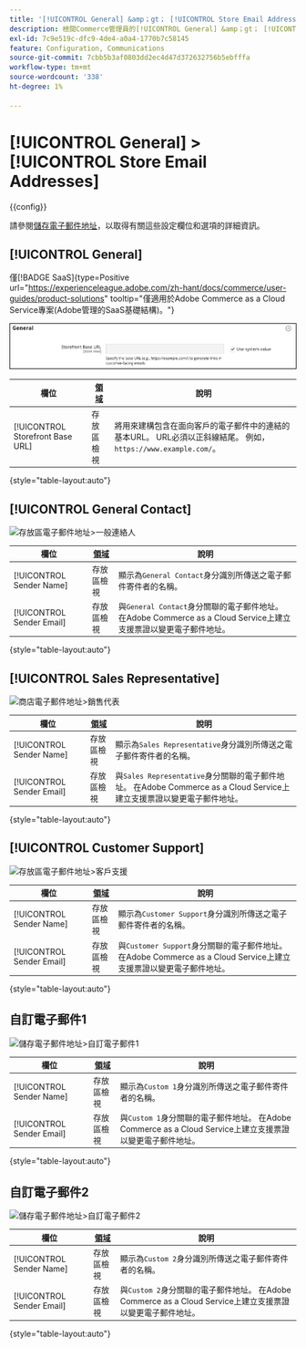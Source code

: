 ```yaml
---
title: '[!UICONTROL General] &amp；gt； [!UICONTROL Store Email Addresses]'
description: 檢閱Commerce管理員的[!UICONTROL General] &amp；gt； [!UICONTROL Store Email Addresses]頁面上的組態設定。
exl-id: 7c9e519c-dfc9-4de4-a0a4-1770b7c58145
feature: Configuration, Communications
source-git-commit: 7cbb5b3af0803dd2ec4d47d372632756b5ebfffa
workflow-type: tm+mt
source-wordcount: '338'
ht-degree: 1%

---
```


# [!UICONTROL General] > [!UICONTROL Store Email Addresses]

{{config}}

請參閱[儲存電子郵件地址](../../getting-started/store-details.md#store-email-addresses)，以取得有關這些設定欄位和選項的詳細資訊。

## [!UICONTROL General]

僅[!BADGE SaaS]{type=Positive url="https://experienceleague.adobe.com/zh-hant/docs/commerce/user-guides/product-solutions" tooltip="僅適用於Adobe Commerce as a Cloud Service專案(Adobe管理的SaaS基礎結構)。"}

![存放區電子郵件地址>一般連絡人](./assets/store-email-addresses-general-general.png)<!-- zoom -->

| 欄位 | [領域](../../getting-started/websites-stores-views.md#scope-settings) | 說明 |
|--- |--- |--- |
| [!UICONTROL Storefront Base URL] | 存放區檢視 | 將用來建構包含在面向客戶的電子郵件中的連結的基本URL。 URL必須以正斜線結尾。 例如，`https://www.example.com/`。 |

{style="table-layout:auto"}

## [!UICONTROL General Contact]

![存放區電子郵件地址>一般連絡人](./assets/store-email-addresses-general-contact.png)<!-- zoom -->

| 欄位 | [領域](../../getting-started/websites-stores-views.md#scope-settings) | 說明 |
|--- |--- |--- |
| [!UICONTROL Sender Name] | 存放區檢視 | 顯示為`General Contact`身分識別所傳送之電子郵件寄件者的名稱。 |
| [!UICONTROL Sender Email] | 存放區檢視 | 與`General Contact`身分關聯的電子郵件地址。 在Adobe Commerce as a Cloud Service上建立支援票證以變更電子郵件地址。 |

{style="table-layout:auto"}

## [!UICONTROL Sales Representative]

![商店電子郵件地址>銷售代表](./assets/store-email-addresses-sales-rep.png)<!-- zoom -->

| 欄位 | [領域](../../getting-started/websites-stores-views.md#scope-settings) | 說明 |
|--- |--- |--- |
| [!UICONTROL Sender Name] | 存放區檢視 | 顯示為`Sales Representative`身分識別所傳送之電子郵件寄件者的名稱。 |
| [!UICONTROL Sender Email] | 存放區檢視 | 與`Sales Representative`身分關聯的電子郵件地址。  在Adobe Commerce as a Cloud Service上建立支援票證以變更電子郵件地址。 |

{style="table-layout:auto"}

## [!UICONTROL Customer Support]

![存放區電子郵件地址>客戶支援](./assets/store-email-addresses-customer-support.png)<!-- zoom -->

| 欄位 | [領域](../../getting-started/websites-stores-views.md#scope-settings) | 說明 |
|--- |--- |--- |
| [!UICONTROL Sender Name] | 存放區檢視 | 顯示為`Customer Support`身分識別所傳送之電子郵件寄件者的名稱。 |
| [!UICONTROL Sender Email] | 存放區檢視 | 與`Customer Support`身分關聯的電子郵件地址。  在Adobe Commerce as a Cloud Service上建立支援票證以變更電子郵件地址。 |

{style="table-layout:auto"}

## 自訂電子郵件1

![儲存電子郵件地址>自訂電子郵件1](./assets/store-email-addresses-custom-email1.png)<!-- zoom -->

| 欄位 | [領域](../../getting-started/websites-stores-views.md#scope-settings) | 說明 |
|--- |--- |--- |
| [!UICONTROL Sender Name] | 存放區檢視 | 顯示為`Custom 1`身分識別所傳送之電子郵件寄件者的名稱。 |
| [!UICONTROL Sender Email] | 存放區檢視 | 與`Custom 1`身分關聯的電子郵件地址。  在Adobe Commerce as a Cloud Service上建立支援票證以變更電子郵件地址。 |

{style="table-layout:auto"}

## 自訂電子郵件2

![儲存電子郵件地址>自訂電子郵件2](./assets/store-email-addresses-custom-email1.png)<!-- zoom -->

| 欄位 | [領域](../../getting-started/websites-stores-views.md#scope-settings) | 說明 |
|--- |--- |--- |
| [!UICONTROL Sender Name] | 存放區檢視 | 顯示為`Custom 2`身分識別所傳送之電子郵件寄件者的名稱。 |
| [!UICONTROL Sender Email] | 存放區檢視 | 與`Custom 2`身分關聯的電子郵件地址。  在Adobe Commerce as a Cloud Service上建立支援票證以變更電子郵件地址。 |

{style="table-layout:auto"}
